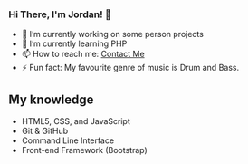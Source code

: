 ### Hi There, I'm Jordan! 👋

- 🔭 I’m currently working on some person projects
- 🌱 I’m currently learning PHP
- 📫 How to reach me: [Contact Me](https://itsjustjordanhere.github.io/contactMe/)
- ⚡ Fun fact: My favourite genre of music is Drum and Bass.

## My knowledge

- HTML5, CSS, and JavaScript
- Git & GitHub
- Command Line Interface
- Front-end Framework (Bootstrap)
